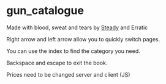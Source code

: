 # gun_catalogue
 
Made with blood, sweat and tears by [Steady](https://github.com/steadyspring) and Erratic

Right arrow and left arrow allow you to quickly switch pages.

You can use the index to find the category you need.

Backspace and escape to exit the book.

Prices need to be changed server and client (JS)

